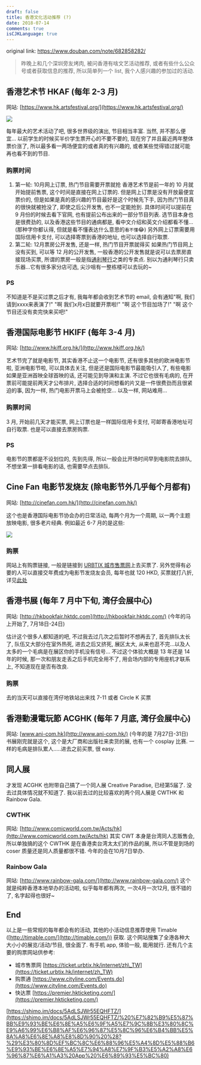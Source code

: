 ```yaml
---
draft: false
title: 香港文化活动推荐 (?)
date: 2018-07-14
comments: true
isCJKLanguage: true
---
```


original link: https://www.douban.com/note/682858282/

> 昨晚上和几个深圳旁友烤肉, 被问香港有啥文艺活动推荐, 或者有些什么公众号或者获取信息的推荐, 所以简单列一个 list, 我个人感兴趣的参加过的活动.

## **香港艺术节 HKAF (每年 2-3 月)**

网站: [https://www.hk.artsfestival.org/](https://www.hk.artsfestival.org/)

![](../../assets/images/p52229463.jpg)

每年最大的艺术活动了吧, 很多世界级的演出, 节目相当丰富. 当然, 并不那么便宜... 以前学生的时候买半价学生票开心的不要不要的, 现在穷了并且最近两年整体票价涨了, 所以最多看一两场便宜的或者真的有兴趣的, 或者某些觉得错过就可能再也看不到的节目.

### **购票时间**

1.  第一轮: 10月网上订票, 热门节目需要开票就抢 香港艺术节是前一年的 10 月就开始提前售票, 这个时间是直接在网上订票的. 但是网上订票是没有开放最便宜票价的, 但是如果是真的感兴趣的节目最好是这个时候先下手, 因为热门节目真的很快就被抢没了, 即使之后公开发售, 也不一定能抢到. 具体时间可以提前在 9 月份的时候去看下官网, 也有提前公布出来的一部分节目列表. 选节目本身也是很费劲的, 以及香港这些节目的通病都是, 看中文介绍和英文介绍都看不懂... (那种字你都认得, 但就是看不懂表达什么意思的`看不懂`😂) 另外网上订票需要用国际信用卡支付, 可以选择寄票到香港的地址, 也可以选择自行取票.
2.  第二轮: 12月票房公开发售, 还是一样, 热门节目开票就得买 如果热门节目网上没有买到, 可以等 12 月的公开发售, 一般香港的公开发售就是说可以去票房直接现场买票, 所谓的票房一般是指[通利琴行](http://www.tomleemusic.com.hk/home_tc.php)之类的专卖点. 别以为通利琴行只卖乐器...它有很多家分店可选, 尖沙咀有一整栋楼可以去玩的~

### **PS**

不知道是不是买过票之后才有, 我每年都会收到艺术节的 email, 会有通知"啊, 我们请到xxxx来表演了!" "啊 我们x月x日就要开票啦!" "啊 这个节目加场了!" "啊 这个节目还没有卖完快来买吧!"

## **香港国际电影节 HKIFF (每年 3-4 月)**

网站: [http://www.hkiff.org.hk/](http://www.hkiff.org.hk/)

艺术节完了就是电影节, 其实香港不止这一个电影节, 还有很多其他的欧洲电影节啦, 亚洲电影节啦, 可以具体去关注, 但是还是国际电影节最能吸引人了, 有些电影如果是亚洲首映全球首映的话, 还可能见到导演和主演. 不过它也很有毛病的, 在开票前可能提前两天才公布排片, 选择合适的时间想看的片又是一件很费劲而且很紧迫的事, 因为一样, 热门电影开票马上会被抢空... 以及一样, 网站难用...

### **购票时间**

3 月, 开始前几天才能买票, 网上订票也是一样国际信用卡支付, 可邮寄香港地址可自行取票. 也是可以直接去票房购票.

### **PS**

电影节的票都是不设划位的, 先到先得, 所以一般会比开场时间早到电影院去排队, 不想坐第一排看电影的话, 也需要早点去排队.

## **Cine Fan 电影节发烧友 (除电影节外几乎每个月都有)**

网站: [http://cinefan.com.hk/](http://cinefan.com.hk/)

这个也是香港国际电影节协会办的日常活动, 每两个月为一个周期, 以一两个主题放映电影, 很多老片经典. 例如最近 6-7 月的是这些:

![](../../assets/images/p52229464.jpg)

### **购票**

网站上有购票链接, 一般是链接到 [URBTIX 城市售票网](https://ticket.urbtix.hk/internet/)上去买票了. 另外觉得有必要的人可以直接交年费成为电影节发烧友会员, 每年也就 120 HKD, 买票就打八折, 详见[此处](http://cinefan.com.hk/zh-hant/privilege-scheme/)

## **香港书展 (每年 7 月中下旬, 湾仔会展中心)**

网站: [http://hkbookfair.hktdc.com](http://hkbookfair.hktdc.com/) (今年的马上开始了, 7月18日-24日)

估计这个很多人都知道的吧, 不过我去过几次之后暂时不想再去了, 首先排队太长了, 队伍又大部分在室外热死, 进去之后又挤死, 展区太大, 从来也逛不完...以及人太多的一个毛病是在展区你的手机没有信号... 不过这个体验大概是 13 年还是 14 年的时候, 那一次和朋友走丢之后手机完全用不了, 用会场内部的专用座机才联系上, 不知道现在是否有改良.

### **购票**

去的当天可以直接在湾仔地铁站出来找 7-11 或者 Circle K 买票

## **香港動漫電玩節 ACGHK (每年 7 月底, 湾仔会展中心)**

网站: [www.ani-com.hk](http://www.ani-com.hk/) (今年的是 7月27日-31日) 书展刚完就是这个, 这个是大厂商和出版社来卖货的展, 也有一个 cosplay 比赛. 一样的毛病是排队累人.....进去之前买票, 很 easy.

## **同人展**

才发现 ACGHK 也附带自己搞了一个同人展 Creative Paradise, 已经第5届了. 没去过具体情况就不知道了. 我以前去过的比较喜欢的两个同人展是 CWTHK 和 Rainbow Gala.

### **CWTHK**

网站: [http://www.comicworld.com.tw/Acts/hk](http://www.comicworld.com.tw/Acts/hk) 其实 CWT 本身是台湾同人志贩售会, 所以单独搞的这个 CWTHK 是在香港卖台湾太太们的作品的展, 所以不管是到场的 coser 质量还是同人质量都很不错. 今年的会在10月7日举办.

### **Rainbow Gala**

网站: [http://www.rainbow-gala.com/](http://www.rainbow-gala.com/) 这个就是纯粹香港本地举办的活动啦, 似乎每年都有两次, 一次4月一次12月, 很不错的了, 名字起得也很好~

## **End**

以上是一些常规的每年都会有的活动, 其他的小活动信息推荐使用 Timable ([http://timable.com/](http://timable.com/)) 获取. 这个网站搜集了全港各种大大小小的展览/活动/节目, 很全面了. 有手机 app, 体验一般, 能用就行. 还有几个主要的购票网站供参考:

-   城市售票网 [https://ticket.urbtix.hk/internet/zh\_TW](https://ticket.urbtix.hk/internet/zh_TW)
-   购票通 [https://www.cityline.com/Events.do](https://www.cityline.com/Events.do)
-   快达票 [https://premier.hkticketing.com/](https://premier.hkticketing.com/)

[https://shimo.im/docs/5AdLSJWr55EQHFTZ/](https://shimo.im/docs/5AdLSJWr55EQHFTZ/%20%E7%82%B9%E5%87%BB%E9%93%BE%E6%8E%A5%E6%9F%A5%E7%9C%8B%E3%80%8C%E9%A6%99%E6%B8%AF%E6%96%87%E5%8C%96%E6%B4%BB%E5%8A%A8%E6%8E%A8%E8%8D%90%20%28?%29%E3%80%8D%EF%BC%8C%E6%88%96%E5%A4%8D%E5%88%B6%E9%93%BE%E6%8E%A5%E7%94%A8%E7%9F%B3%E5%A2%A8%E6%96%87%E6%A1%A3%20App%20%E6%89%93%E5%BC%80)

